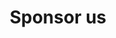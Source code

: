 ---
layout: sponsor
title: Sponsor us
permalink: /pages/sponsors
redirect_from: "/partnerwithus"
show-in-nav: true

intro:
  title: We connect top students with innovative brands.
  text: "Students can be a difficult demographic to advertise to, and that’s where CSS comes in. As a student-run
    society, we are uniquely poised to advertise your company’s internships and graduate schemes to our membership of
    nearly a thousand students from one of the world’s top 50 universities."
  buttons:
    - text: Get involved
      theme: dark
      location: "#get-involved"
    - text: Download brochure
      theme: light
      location: "#"

past-sponsors:
  - number: 1
    content: 
    - name: Bloomberg
      logo: /assets/images/core/sponsorship/sponsor-logos/bloomberg.svg
      url: "https://www.bloomberg.com/europe"
    - name: Optiver
      logo: /assets/images/core/sponsorship/sponsor-logos/optiver.svg
      url: "https://optiver.com/"
    - name: Visa
      logo: /assets/images/core/sponsorship/sponsor-logos/visa.svg
      url: "https://visa.co.uk/"
    - name: TPP
      logo: /assets/images/core/sponsorship/sponsor-logos/tpp.svg
      url: "https://tpp-careers.com/"
    - name: Microsoft
      logo: /assets/images/core/sponsorship/sponsor-logos/microsoft.svg
      url: "https://microsoft.com/"
    - name: Dyson
      logo: /assets/images/core/sponsorship/sponsor-logos/dyson.svg
      url: "https://www.dyson.co.uk/en"
      
  - number: 2
    content:
    - name: BAE Systems
      logo: /assets/images/core/sponsorship/sponsor-logos/bae.svg
      url: "https://www.baesystems.com/en/home"
    - name: Boeing
      logo: /assets/images/core/sponsorship/sponsor-logos/boeing.svg
      url: "https://www.boeing.com/"
    - name: Just Eat
      logo: /assets/images/core/sponsorship/sponsor-logos/just-eat.svg
      url: "https://www.just-eat.co.uk/"
    - name: Morgan Stanley
      logo: /assets/images/core/sponsorship/sponsor-logos/morgan-stanley.svg
      url: https://www.morganstanley.com/
    - name: ARM
      logo: /assets/images/core/sponsorship/sponsor-logos/arm.svg
      url: "https://www.arm.com/"
    - name: Graphcore
      logo: /assets/images/core/sponsorship/sponsor-logos/graphcore.svg
      url: "https://www.graphcore.ai/"

  - number: 3
    content:
    - name: NVIDIA
      logo: /assets/images/core/sponsorship/sponsor-logos/nvidia.svg
      url: "https://www.nvidia.com/en-gb/"
    - name: PWC
      logo: /assets/images/core/sponsorship/sponsor-logos/pwc.svg
      url: "https://www.pwc.co.uk/"
    - name: Amazon
      logo: /assets/images/core/sponsorship/sponsor-logos/amazon.svg
      url: "https://www.amazon.co.uk/"
    - name: Deloitte
      logo: /assets/images/core/sponsorship/sponsor-logos/deloitte.svg
      url: "https://www2.deloitte.com/uk/en.html"
    - name: Oracle
      logo: /assets/images/core/sponsorship/sponsor-logos/oracle.svg
      url: "https://www.oracle.com/index.html"
    - name: Lloyds Banking Group
      logo: /assets/images/core/sponsorship/sponsor-logos/lloyds-banking.svg
      url: "https://www.lloydsbankinggroup.com/"


---